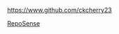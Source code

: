 
<!-- Give link to your github home page -->
<span id="github">https://www.github.com/ckcherry23</span>

<!-- Give your internal and external projects related to the module -->
<span id="projects">[RepoSense](https://github.com/reposense/RepoSense)</span>